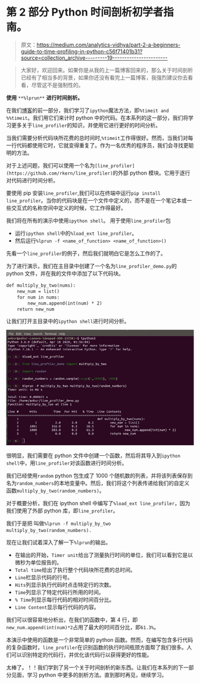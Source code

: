 # 第 2 部分 Python 时间剖析初学者指南。

> 原文：<https://medium.com/analytics-vidhya/part-2-a-beginners-guide-to-time-profiling-in-python-c56f71401b31?source=collection_archive---------19----------------------->

> 大家好，欢迎回来。如果你是从我的上一篇博客回来的，那么关于时间剖析已经有了相当多的背景，如果你还没有看完上一篇博客，我强烈建议你去看看，尽管这不是强制性的。

**使用** `**%lprun**` **进行时间剖析。**

在我们[博客](/analytics-vidhya/a-beginners-guide-to-time-profiling-in-python-c2422c35faa7?source=friends_link&sk=f35cabcf95a6c0073eaa84ac77e9c6cf)的前一部分，我们学习了`ipython`魔法方法，即`%timeit and %%timeit`。我们用它们来计时 python 中的代码。在本系列的这一部分，我们将学习更多关于`line_profiler`的知识，并使用它进行更好的时间分析。

当我们需要分析代码块所花费的总时间时,`%timeit`工作得很好。然而，当我们对每一行代码都使用它时，它就变得重复了。作为一名优秀的程序员，我们会寻找更聪明的方法。

对于上述问题，我们可以使用一个名为`[line_profiler](https://github.com/rkern/line_profiler)`的外部 python 模块。它用于逐行对代码进行时间分析。

要使用 pip 安装`line_profiler`,我们可以在终端中运行`pip install line_profiler`。当你的代码块是在一个文件中定义的，而不是在一个笔记本或一些交互式的名称空间中定义的时候，它工作得最好。

我们将在所有的演示中使用`ipython shell`。
用于使用`line_profiler`包

*   运行`ipython shell`中的`%load_ext line_profiler`。
*   然后运行`%lprun -f <name_of_function> <name_of_function>()`

先看一个`line_profiler`的例子，然后我们就明白它是怎么工作的了。

为了进行演示，我们在主目录中创建了一个名为`line_profiler_demo.py`的 python 文件，并在我的文件中添加了以下代码块。

```
def multiply_by_two(nums):
    new_num = list()
    for num in nums:
        new_num.append(int(num) * 2)
    return new_num
```

让我们打开主目录中的`ipython shell`进行时间分析。

![](img/6179553ea89578b5204a3bcebc21a4f9.png)

很明显，我们需要在 python 文件中创建一个函数，然后将其导入到`ipython shell`中，用`line_profiler`对该函数进行时间分析。

我们已经使用`random` python 包生成了 1000 个随机数的列表，并将该列表保存到名为`random_numbers`的本地变量中。然后，我们将这个列表传递给我们的自定义函数`multiply_by_two(random_numbers)`。

对于概要分析，我们在 ipython shell 中编写了`%load_ext line_profiler`，因为我们使用了外部 python 库，即`line_profiler`。

我们于是把
叫做`%lprun -f multiply_by_two multiply_by_two(random_numbers).`

现在让我们试着深入了解一下`%lprun`的输出。

*   在输出的开始，`Timer unit`给出了测量执行时间的单位，我们可以看到它是以微秒为单位报告的。
*   `Total time`给出了执行整个代码块所花费的总时间。
*   `Line`栏显示代码的行号。
*   `Hits`列显示执行代码时点击特定行的次数。
*   `Time`列显示了特定代码行所用的时间。
*   `% Time`列显示每行代码的相对时间百分比。
*   `Line Content`显示每行代码的内容。

我们可以很容易地分析出，在我们的函数中，第 4 行，即`new_num.append(int(num)*2`占用了最大的时间百分比，即`61.3%`。

本演示中使用的函数是一个非常简单的 python 函数。然而，在编写包含多行代码的复杂函数时，`line_profiler`在识别函数的执行时间瓶颈方面帮了我们很多。人们可以识别特定的代码行，并优化该代码行以获得更好的性能。

太棒了。！！我们学到了另一个关于时间剖析的新东西。让我们在本系列的下一部分见面，学习 python 中更多的剖析方法。直到那时再见，继续学习。